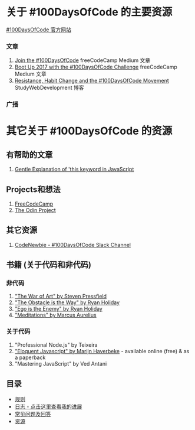 # 关于 #100DaysOfCode 的主要资源

[#100DaysOfCode 官方网站](http://100daysofcode.com/)

### 文章
1. [Join the #100DaysOfCode](https://medium.freecodecamp.com/join-the-100daysofcode-556ddb4579e4) freeCodeCamp Medium 文章
2. [Boot Up 2017 with the #100DaysOfCode Challenge](https://medium.freecodecamp.com/start-2017-with-the-100daysofcode-improved-and-updated-18ce604b237b) freeCodeCamp Medium 文章
3. [Resistance, Habit Change and the #100DaysOfCode Movement ](https://studywebdevelopment.com/100-days-of-code.html) StudyWebDevelopment 博客

### 广播

# 其它关于 #100DaysOfCode 的资源

## 有帮助的文章
1. [Gentle Explanation of 'this keyword in JavaScript](https://dmitripavlutin.com/gentle-explanation-of-this-in-javascript/)

## Projects和想法
1. [FreeCodeCamp](https://www.freecodecamp.com)
2. [The Odin Project](http://www.theodinproject.com/)

## 其它资源
1. [CodeNewbie - #100DaysOfCode Slack Channel](https://codenewbie.typeform.com/to/uwsWlZ)

## 书籍 (关于代码和非代码)

### 非代码
1. ["The War of Art" by Steven Pressfield](http://www.goodreads.com/book/show/1319.The_War_of_Art)
2. ["The Obstacle is the Way" by Ryan Holiday](http://www.goodreads.com/book/show/18668059-the-obstacle-is-the-way?ac=1&from_search=true)
3. ["Ego is the Enemy" by Ryan Holiday](http://www.goodreads.com/book/show/27036528-ego-is-the-enemy?from_search=true&search_version=service)
4. ["Meditations" by Marcus Aurelius](https://www.goodreads.com/book/show/662925.Meditations)

### 关于代码
1. "Professional Node.js" by Teixeira
2. ["Eloquent Javascript" by Marijn Haverbeke](http://eloquentjavascript.net/) - available online (free) & as a paperback
3. "Mastering JavaScript" by Ved Antani

## 目录

* [规则](rules.md)
* [日志 - 点击这里查看我的进展](log.md)
* [常见问题及回答](FAQ.md)
* [资源](resources.md)
